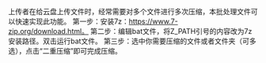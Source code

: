 上传者在给云盘上传文件时，经常需要对多个文件进行多次压缩，本批处理文件可以快速实现此功能。
第一步：安装7z：https://www.7-zip.org/download.html。
第二步：编辑bat文件，将Z_PATH引号的内容改为7z安装路径。双击运行bat文件。
第三步：选中你需要压缩的文件或者文件夹（可多选），点击“二重压缩”即可完成压缩。
